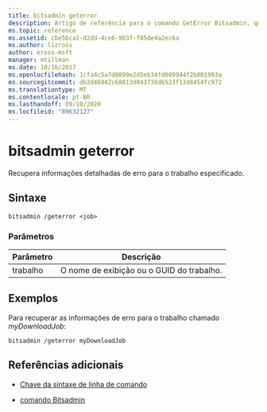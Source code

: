 ```yaml
---
title: bitsadmin geterror
description: Artigo de referência para o comando GetError Bitsadmin, que recupera informações de erro detalhadas para o trabalho especificado.
ms.topic: reference
ms.assetid: cbe5bca1-d2dd-4ce6-903f-f85de4a2ec6a
ms.author: lizross
author: eross-msft
manager: mtillman
ms.date: 10/16/2017
ms.openlocfilehash: 1cfa4c5a7d0899e2d5eb34fd089944f2b801993a
ms.sourcegitcommit: db2d46842c68813d043738d6523f13d8454fc972
ms.translationtype: MT
ms.contentlocale: pt-BR
ms.lasthandoff: 09/10/2020
ms.locfileid: "89632127"
---
```

# <a name="bitsadmin-geterror"></a>bitsadmin geterror

Recupera informações detalhadas de erro para o trabalho especificado.

## <a name="syntax"></a>Sintaxe

```
bitsadmin /geterror <job>
```

### <a name="parameters"></a>Parâmetros

| Parâmetro | Descrição |
| -------------- | -------------- |
| trabalho | O nome de exibição ou o GUID do trabalho. |

## <a name="examples"></a>Exemplos

Para recuperar as informações de erro para o trabalho chamado *myDownloadJob*:

```
bitsadmin /geterror myDownloadJob
```

## <a name="additional-references"></a>Referências adicionais

- [Chave da sintaxe de linha de comando](command-line-syntax-key.md)

- [comando Bitsadmin](bitsadmin.md)
